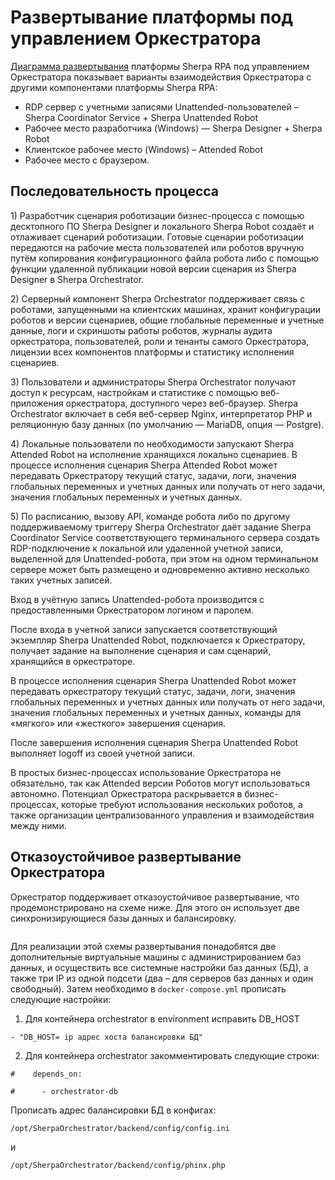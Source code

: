 # Развертывание платформы под управлением Оркестратора

[Диаграмма развертывания](../../o-platforme-sherpa-rpa/diagramma-razvertyvaniya-sherpa-rpa/) платформы Sherpa RPA под управлением Оркестратора показывает варианты взаимодействия Оркестратора с другими компонентами платформы Sherpa RPA:

* RDP сервер с учетными записями Unattended-пользователей – Sherpa Coordinator Service + Sherpa Unattended Robot
* Рабочее место разработчика (Windows) — Sherpa Designer + Sherpa Robot
* Клиентское рабочее место (Windows) – Attended Robot
* Рабочее место с браузером.

## **Последовательность процесса**

1\) Разработчик сценария роботизации бизнес-процесса с помощью десктопного ПО Sherpa Designer и локального Sherpa Robot создаёт и отлаживает сценарий роботизации. Готовые сценарии роботизации передаются на рабочие места пользователей или роботов вручную путём копирования конфигурационного файла робота либо с помощью функции удаленной публикации новой версии сценария из Sherpa Designer в Sherpa Orchestrator.

2\) Серверный компонент Sherpa Orchestrator поддерживает связь с роботами, запущенными на клиентских машинах, хранит конфигурации роботов и версии сценариев, общие глобальные переменные и учетные данные, логи и скриншоты работы роботов, журналы аудита оркестратора, пользователей, роли и тенанты самого Оркестратора, лицензии всех компонентов платформы и статистику исполнения сценариев.

3\) Пользователи и администраторы Sherpa Orchestrator получают доступ к ресурсам, настройкам и статистике с помощью веб-приложения оркестратора, доступного через веб-браузер. Sherpa Orchestrator включает в себя веб-сервер Nginx, интерпретатор PHP и реляционную базу данных (по умолчанию — MariaDB, опция — Postgre).

4\) Локальные пользователи по необходимости запускают Sherpa Attended Robot на исполнение хранящихся локально сценариев. В процессе исполнения сценария Sherpa Attended Robot может передавать Оркестратору текущий статус, задачи, логи, значения глобальных переменных и учетных данных или получать от него задачи, значения глобальных переменных и учетных данных.

5\) По расписанию, вызову API, команде робота либо по другому поддерживаемому триггеру Sherpa Orchestrator даёт задание Sherpa Coordinator Service соответствующего терминального сервера создать RDP-подключение к локальной или удаленной учетной записи, выделенной для Unattended-робота, при этом на одном терминальном сервере может быть размещено и одновременно активно несколько таких учетных записей.

Вход в учётную запись Unattended-робота производится с предоставленными Оркестратором логином и паролем.

После входа в учетной записи запускается соответствующий экземпляр Sherpa Unattended Robot, подключается к Оркестратору, получает задание на выполнение сценария и сам сценарий, хранящийся в оркестраторе.

В процессе исполнения сценария Sherpa Unattended Robot может передавать оркестратору текущий статус, задачи, логи, значения глобальных переменных и учетных данных или получать от него задачи, значения глобальных переменных и учетных данных, команды для «мягкого» или «жесткого» завершения сценария.

После завершения исполнения сценария Sherpa Unattended Robot выполняет logoff из своей учетной записи.

В простых бизнес-процессах использование Оркестратора не обязательно, так как Attended версии Роботов могут использоваться автономно. Потенциал Оркестратора раскрывается в бизнес-процессах, которые требуют использования нескольких роботов, а также организации централизованного управления и взаимодействия между ними.

## **Отказоустойчивое развертывание Оркестратора**

Оркестратор поддерживает отказоустойчивое развертывание, что продемонстрировано на схеме ниже. Для этого он использует две синхронизирующиеся базы данных и балансировку. &#x20;

<figure><img src="https://lh7-rt.googleusercontent.com/docsz/AD_4nXfq-RqhBZYI6vhD-0LWcD2FDL2mYyC0bDLzYPNGGVQtQnGEtLuSTVHp159VYEkH1PeANIIdx_W59uAuPwdB1D34RcQD6fu03HuG6LgJa9nW4AyGaxsrpcNJctDDx7wgsAzqnRruV-S3JpIGdD-nAseUJ9Q?key=o3vhWvY1mrn1hFPgJMEISQ" alt=""><figcaption></figcaption></figure>

Для реализации этой схемы развертывания понадобятся две дополнительные виртуальные машины с администрированием баз данных, и осуществить все системные настройки баз данных (БД), а также три IP из одной подсети (два – для серверов баз данных и один свободный). Затем необходимо в `docker-compose.yml`  прописать следующие настройки:

1. Для контейнера orchestrator в environment исправить DB\_HOST

&#x20;     `- "DB_HOST= ip адрес хоста балансировки БД"`

2. Для контейнера orchestrator закомментировать следующие строки:&#x20;

`#    depends_on:`

`#      - orchestrator-db`

Прописать адрес балансировки БД в конфигах:

&#x20;`/opt/SherpaOrchestrator/backend/config/config.ini`

и

&#x20;`/opt/SherpaOrchestrator/backend/config/phinx.php`
